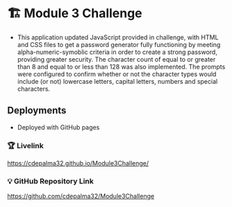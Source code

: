 # 🏗️ Module 3 Challenge

* This application updated JavaScript provided in challenge, with HTML and CSS files to get a password generator fully functioning by meeting alpha-numeric-symoblic criteria in order to create a strong password, providing greater security.  The character count of equal to or greater than 8 and equal to or less than 128 was also implemented.  The prompts were configured to confirm whether or not the character types would include (or not) lowercase letters, capital letters, numbers and special characters.

## Deployments

* Deployed with GitHub pages

### 🏆 Livelink

  https://cdepalma32.github.io/Module3Challenge/

### 💡 GitHub Repository Link

https://github.com/cdepalma32/Module3Challenge  

